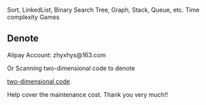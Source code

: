 Sort, LinkedList, Binary Search Tree, Graph, Stack, Queue, etc.
Time complexity
Games

<h2>Denote</h2>
<p>Alipay Account: zhyxhys@163.com</p>
<p>Or Scanning two-dimensional code to denote</p><a href="http://localhost:8080/tagger4binary_relations/alipay.html" target="blank">two-dimensional code</a>
<p>Help cover the maintenance cost. Thank you very much!!</p>

